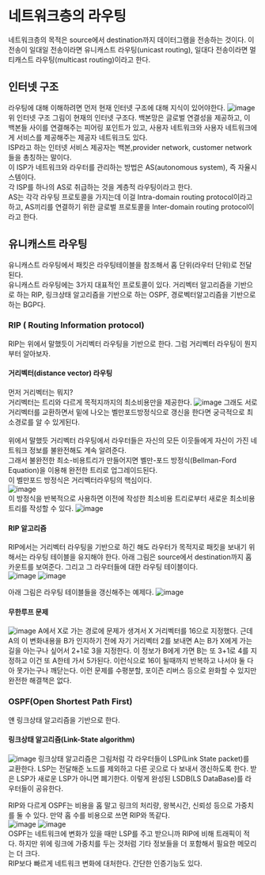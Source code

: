 # 네트워크층의 라우팅

네트워크층의 목적은 source에서 destination까지 데이터그램을 전송하는 것이다. 이 전송이 일대일 전송이라면 유니캐스트 라우팅(unicast routing),
일대다 전송이라면 멀티캐스트 라우팅(multicast routing)이라고 한다. 

## 인터넷 구조
라우팅에 대해 이해하려면 먼저 현재 인터넷 구조에 대해 지식이 있어야한다. 
![image](https://user-images.githubusercontent.com/38284141/51246312-857c0b80-19cd-11e9-8614-1f9ad7a640d1.png)
위 인터넷 구조 그림이 현재의 인터넷 구조다. 백본망은 글로벌 연결성을 제공하고, 이 백본들 사이를 연결해주는 피어링 포인트가 있고, 사용자 네트워크와 사용자 네트워크에게 서비스를 제공해주는 제공자 네트워크도 있다.<br>
ISP라고 하는 인터넷 서비스 제공자는 백본,provider network, customer network 들을 총칭하는 말이다.<br>
이 ISP가 네트워크와 라우터를 관리하는 방법은 AS(autonomous system), 즉 자율시스템이다. <br>
각 ISP를 하나의 AS로 취급하는 것을 계층적 라우팅이라고 한다.<br>
AS는 각각 라우팅 프로토콜을 가지는데 이걸 Intra-domain routing protocol이라고 하고, AS끼리를 연결하기 위한 글로벌 프로토콜을 Inter-domain routing protocol이라고 한다.

## 유니캐스트 라우팅
유니캐스트 라우팅에서 패킷은 라우팅테이블을 참조해서 홉 단위(라우터 단위)로 전달된다.<br>
유니캐스트 라우팅에는 3가지 대표적인 프로토콜이 있다. 거리벡터 알고리즘을 기반으로 하는 RIP, 링크상태 알고리즘을 기반으로 하는 OSPF, 경로벡터알고리즘을 
기반으로 하는 BGP다.

### RIP ( Routing Information protocol)
RIP는 위에서 말했듯이 거리벡터 라우팅을 기반으로 한다. 그럼 거리벡터 라우팅이 뭔지부터 알아보자.
#### 거리벡터(distance vector) 라우팅
먼저 거리벡터는 뭐지?<br>
거리벡터는 트리와 다르게 목적지까지의 최소비용만을 제공한다.
![image](https://user-images.githubusercontent.com/38284141/51239793-9f155700-19bd-11e9-9c47-7d0e3cdf4596.png)
그래도 서로 거리벡터를 교환하면서 밑에 나오는 벨만포드방정식으로 갱신을 한다면 궁극적으로 최소경로를 알 수 있게된다.<br>
<br>
위에서 말했듯 거리벡터 라우팅에서 라우터들은 자신의 모든 이웃들에게 자신이 가진 네트워크 정보를 불완전해도 계속 알려준다.<br>
그래서 불완전한 최소-비용트리가 만들어지면 벨만-포드 방정식(Bellman-Ford Equation)을 이용해 완전한 트리로 업그레이드된다.<br>
이 벨만포드 방정식은 거리벡터라우팅의 핵심이다. <br>
![image](https://user-images.githubusercontent.com/38284141/51239516-f49d3400-19bc-11e9-88cb-a04caabafe29.png)<br>
이 방정식을 반복적으로 사용하면 이전에 작성한 최소비용 트리로부터 새로운 최소비용 트리를 작성할 수 있다.
![image](https://user-images.githubusercontent.com/38284141/51241367-fec13180-19c0-11e9-9b7c-9c4bf16f0fd4.png)
<br>
#### RIP 알고리즘
RIP에서는 거리벡터 라우팅을 기반으로 하긴 해도 라우터가 목적지로 패킷을 보내기 위해서는 라우팅 테이블을 유지해야 한다.
아래 그림은 source에서 destination까지 홉 카운트를 보여준다. 그리고 그 라우터들에 대한 라우팅 테이블이다.<br>
![image](https://user-images.githubusercontent.com/38284141/51242165-a723c580-19c2-11e9-902c-93aa1958bb58.png)
![image](https://user-images.githubusercontent.com/38284141/51242341-14cff180-19c3-11e9-9c97-007a0d325a24.png)

아래 그림은 라우팅 테이블들을 갱신해주는 예제다.
![image](https://user-images.githubusercontent.com/38284141/51243809-db998080-19c6-11e9-8bcf-d59aeceb8e59.png)
#### 무한루프 문제
![image](https://user-images.githubusercontent.com/38284141/51249171-d2fc7680-19d5-11e9-88c1-249371101c7a.png)
A에서 X로 가는 경로에 문제가 생겨서 X 거리벡터를 16으로 지정했다. 근데 A의 이 변화내용을 B가 인지하기 전에 자기 거리벡터 2를 보내면 A는 B가 X에게 가는 길을 아는구나 싶어서 2+1로 3을 지정한다. 이 정보가 B에게 가면 B는 또 3+1로 4를 지정하고 이건 또 A한테 가서 5가된다. 이런식으로 16이 될때까지 반복하고 나서야 둘 다 아 못가는구나 깨닫는다. 이런 문제를 수평분할, 포이즌 리버스 등으로 완화할 수 있지만 완전한 해결책은 없다.

### OSPF(Open Shortest Path First)
얜 링크상태 알고리즘을 기반으로 한다.
#### 링크상태 알고리즘(Link-State algorithm)
![image](https://user-images.githubusercontent.com/38284141/51246816-a8f38600-19ce-11e9-8965-b9a7d00087f1.png)
링크상태 알고리즘은 그림처럼 각 라우터들이 LSP(Link State packet)를 교환한다. LSP는 전달해준 노드를 제외하고 다른 곳으로 다 보내서 갱신하도록 한다. 받은 LSP가 새로운 LSP가 아니면 폐기한다. 이렇게 완성된 LSDB(LS DataBase)를 라우터들이 공유한다.<br>

RIP와 다르게 OSPF는 비용을 홉 말고 링크의 처리량, 왕복시간, 신뢰성 등으로 가중치를 둘 수 있다. 만약 홉 수를 비용으로 쓰면 RIP와 똑같다.<br>
![image](https://user-images.githubusercontent.com/38284141/51249033-56699800-19d5-11e9-8a47-7fd02387664a.png)
![image](https://user-images.githubusercontent.com/38284141/51249042-5d90a600-19d5-11e9-977b-5f0f52d76440.png)
<br>
OSPF는 네트워크에 변화가 있을 때만 LSP를 주고 받으니까 RIP에 비해 트래픽이 적다. 하지만 위에 링크에 가중치를 두는 것처럼 기타 정보들을 더 포함해서 필요한 메모리는 더 크다.<br>
RIP보다 빠르게 네트워크 변화에 대처한다. 간단한 인증기능도 있다.<br>
